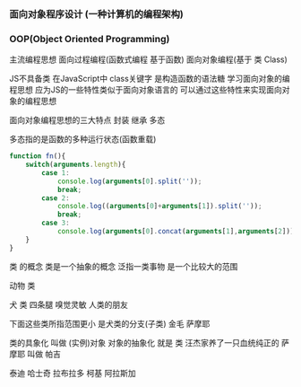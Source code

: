### 面向对象程序设计 (一种计算机的编程架构)
### OOP(Object Oriented Programming)

主流编程思想
面向过程编程(函数式编程 基于函数)
面向对象编程(基于 类 Class)

JS不具备类
在JavaScript中 class关键字 是构造函数的语法糖
学习面向对象的编程思想
应为JS的一些特性类似于面向对象语言的
可以通过这些特性来实现面向对象的编程思想

面向对象编程思想的三大特点
封装  继承  多态

多态指的是函数的多种运行状态(函数重载)

```javascript
function fn(){
    switch(arguments.length){
        case 1:
            console.log(arguments[0].split(''));
            break;
        case 2:
            console.log((arguments[0]+arguments[1]).split(''));
            break;
        case 3:
            console.log(arguments[0].concat(arguments[1],arguments[2]))
    }
}

```

类 的概念
类是一个抽象的概念 泛指一类事物 是一个比较大的范围

动物 类

犬 类
四条腿 嗅觉灵敏 人类的朋友

下面这些类所指范围更小 是犬类的分支(子类)
金毛
萨摩耶

类的具象化 叫做 (实例)对象
对象的抽象化  就是 类
汪杰家养了一只血统纯正的 萨摩耶 叫做 帕吉 

泰迪
哈士奇
拉布拉多
柯基
阿拉斯加